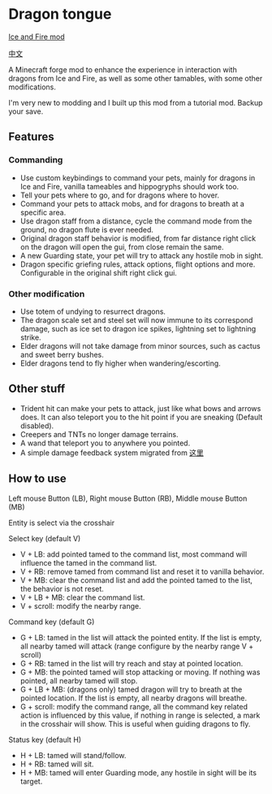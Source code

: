 Dragon tongue
=============

[Ice and Fire mod](https://github.com/AlexModGuy/Ice_and_Fire)

[中文](https://github.com/quinnfrost/dragontongue/blob/master/README_CN.md)

A Minecraft forge mod to enhance the experience in interaction with dragons from Ice and Fire, as well as some other
tamables, with some other modifications.

I'm very new to modding and I built up this mod from a tutorial mod. Backup your save.

Features
--------

### Commanding
- Use custom keybindings to command your pets, mainly for dragons in Ice and Fire, vanilla tameables and hippogryphs should work too.
- Tell your pets where to go, and for dragons where to hover.
- Command your pets to attack mobs, and for dragons to breath at a specific area.
- Use dragon staff from a distance, cycle the command mode from the ground, no dragon flute is ever needed.
- Original dragon staff behavior is modified, from far distance right click on the dragon will open the gui, from close remain the same.
- A new Guarding state, your pet will try to attack any hostile mob in sight.
- Dragon specific griefing rules, attack options, flight options and more. Configurable in the original shift right click gui.

### Other modification
- Use totem of undying to resurrect dragons.
- The dragon scale set and steel set will now immune to its correspond damage, such as ice set to dragon ice spikes, lightning set to lightning strike.
- Elder dragons will not take damage from minor sources, such as cactus and sweet berry bushes.
- Elder dragons tend to fly higher when wandering/escorting.

Other stuff
-----------

- Trident hit can make your pets to attack, just like what bows and arrows does. It can also teleport you to the hit
point if you are sneaking (Default disabled).
- Creepers and TNTs no longer damage terrains.
- A wand that teleport you to anywhere you pointed.
- A simple damage feedback system migrated from [这里](https://www.mcbbs.net/forum.php?mod=viewthread&tid=795249)

How to use
----------

Left mouse Button (LB), Right mouse Button (RB), Middle mouse Button (MB)

Entity is select via the crosshair

Select key (default V)
- V + LB: add pointed tamed to the command list, most command will influence the tamed in the command list.
- V + RB: remove tamed from command list and reset it to vanilla behavior.
- V + MB: clear the command list and add the pointed tamed to the list, the behavior is not reset.
- V + LB + MB: clear the command list.
- V + scroll: modify the nearby range.

Command key (default G)
- G + LB: tamed in the list will attack the pointed entity. If the list is empty, all nearby tamed will attack (range configure by the nearby range V + scroll)
- G + RB: tamed in the list will try reach and stay at pointed location.
- G + MB: the pointed tamed will stop attacking or moving. If nothing was pointed, all nearby tamed will stop.
- G + LB + MB: (dragons only) tamed dragon will try to breath at the pointed location. If the list is empty, all nearby dragons will breathe.
- G + scroll: modify the command range, all the command key related action is influenced by this value, if nothing in range is selected, a mark in the crosshair will show. This is useful when guiding dragons to fly.

Status key (default H)
- H + LB: tamed will stand/follow.
- H + RB: tamed will sit.
- H + MB: tamed will enter Guarding mode, any hostile in sight will be its target.
